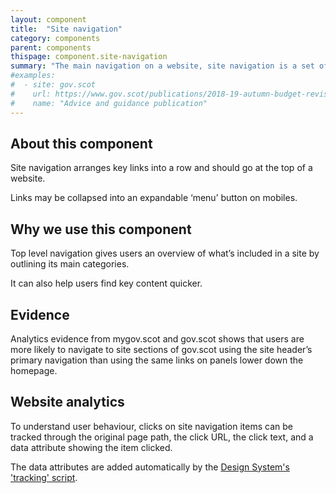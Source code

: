 ```yaml
---
layout: component
title:  "Site navigation"
category: components
parent: components
thispage: component.site-navigation
summary: "The main navigation on a website, site navigation is a set of links that appears on every page."
#examples:
#  - site: gov.scot
#    url: https://www.gov.scot/publications/2018-19-autumn-budget-revision-supporting-document/
#    name: "Advice and guidance publication"
---
```


## About this component
Site navigation arranges key links into a row and should go at the top of a website.

Links may be collapsed into an expandable ‘menu’ button on mobiles.

## Why we use this component
Top level navigation gives users an overview of what’s included in a site by outlining its main categories.

It can also help users find key content quicker.

## Evidence
Analytics evidence from mygov.scot and gov.scot shows that users are more likely to navigate to site sections of gov.scot using the site header’s primary navigation than using the same links on panels lower down the homepage.

## Website analytics
To understand user behaviour, clicks on site navigation items can be tracked through the original page path, the click URL, the click text, and a data attribute showing the item clicked.

The data attributes are added automatically by the [Design System's 'tracking' script](/get-started/tracking/#site-navigation).
